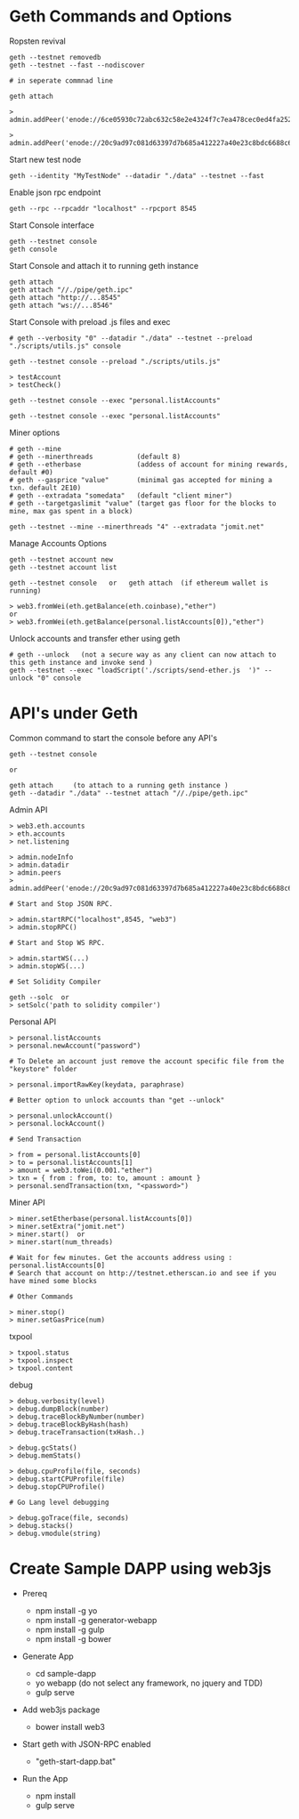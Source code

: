 # Geth Commands and Options

Ropsten revival

    geth --testnet removedb
    geth --testnet --fast --nodiscover

    # in seperate commnad line

    geth attach

    > admin.addPeer('enode://6ce05930c72abc632c58e2e4324f7c7ea478cec0ed4fa2528982cf34483094e9cbc9216e7aa349691242576d552a2a56aaeae426c5303ded677ce455ba1acd9d@13.84.180.240:30303')

    > admin.addPeer('enode://20c9ad97c081d63397d7b685a412227a40e23c8bdc6688c6f37e97cfbc22d2b4d1db1510d8f61e6a8866ad7f0e17c02b14182d37ea7c3c8b9c2683aeb6b733a1@52.169.14.227:30303')


Start new test node

    geth --identity "MyTestNode" --datadir "./data" --testnet --fast

Enable json rpc endpoint

    geth --rpc --rpcaddr "localhost" --rpcport 8545

Start Console interface

    geth --testnet console
    geth console

Start Console and attach it to running geth instance
    
    geth attach
    geth attach "//./pipe/geth.ipc"
    geth attach "http://...8545"
    geth attach "ws://...8546" 

Start Console with preload .js files and exec

    # geth --verbosity "0" --datadir "./data" --testnet --preload "./scripts/utils.js" console

    geth --testnet console --preload "./scripts/utils.js"

    > testAccount
    > testCheck()

    geth --testnet console --exec "personal.listAccounts"

    geth --testnet console --exec "personal.listAccounts"

Miner options

    # geth --mine
    # geth --minerthreads           (default 8)
    # geth --etherbase              (addess of account for mining rewards, default #0)
    # geth --gasprice "value"       (minimal gas accepted for mining a txn. default 2E10)
    # geth --extradata "somedata"   (default "client miner")
    # geth --targetgaslimit "value" (target gas floor for the blocks to mine, max gas spent in a block)

    geth --testnet --mine --minerthreads "4" --extradata "jomit.net"

Manage Accounts Options

    geth --testnet account new
    geth --testnet account list

    geth --testnet console   or   geth attach  (if ethereum wallet is running)

    > web3.fromWei(eth.getBalance(eth.coinbase),"ether")    
    or
    > web3.fromWei(eth.getBalance(personal.listAccounts[0]),"ether")

Unlock accounts and transfer ether using geth

    # geth --unlock   (not a secure way as any client can now attach to this geth instance and invoke send )
    geth --testnet --exec "loadScript('./scripts/send-ether.js  ')" --unlock "0" console 


# API's under Geth

Common command to start the console before any API's

    geth --testnet console

    or

    geth attach     (to attach to a running geth instance )
    geth --datadir "./data" --testnet attach "//./pipe/geth.ipc"


Admin API

    > web3.eth.accounts 
    > eth.accounts
    > net.listening

    > admin.nodeInfo
    > admin.datadir
    > admin.peers
    > admin.addPeer('enode://20c9ad97c081d63397d7b685a412227a40e23c8bdc6688c6f37e97cfbc22d2b4d1db1510d8f61e6a8866ad7f0e17c02b14182d37ea7c3c8b9c2683aeb6b733a1@52.169.14.227:30303')

    # Start and Stop JSON RPC.
    
    > admin.startRPC("localhost",8545, "web3")
    > admin.stopRPC()

    # Start and Stop WS RPC.

    > admin.startWS(...)
    > admin.stopWS(...)

    # Set Solidity Compiler
    
    geth --solc  or
    > setSolc('path to solidity compiler')   

Personal API

    > personal.listAccounts
    > personal.newAccount("password")

    # To Delete an account just remove the account specific file from the "keystore" folder

    > personal.importRawKey(keydata, paraphrase)

    # Better option to unlock accounts than "get --unlock"

    > personal.unlockAccount()
    > personal.lockAccount()     

    # Send Transaction

    > from = personal.listAccounts[0]
    > to = personal.listAccounts[1]
    > amount = web3.toWei(0.001."ether")
    > txn = { from : from, to: to, amount : amount }
    > personal.sendTransaction(txn, "<password>")

Miner API

    > miner.setEtherbase(personal.listAccounts[0])
    > miner.setExtra("jomit.net")
    > miner.start()  or  
    > miner.start(num_threads)

    # Wait for few minutes. Get the accounts address using : personal.listAccounts[0]
    # Search that account on http://testnet.etherscan.io and see if you have mined some blocks

    # Other Commands

    > miner.stop()
    > miner.setGasPrice(num)

txpool

    > txpool.status
    > txpool.inspect
    > txpool.content

debug

    > debug.verbosity(level)
    > debug.dumpBlock(number)
    > debug.traceBlockByNumber(number)
    > debug.traceBlockByHash(hash)
    > debug.traceTransaction(txHash..)

    > debug.gcStats()
    > debug.memStats()

    > debug.cpuProfile(file, seconds)
    > debug.startCPUProfile(file)
    > debug.stopCPUProfile()

    # Go Lang level debugging

    > debug.goTrace(file, seconds)
    > debug.stacks()
    > debug.vmodule(string)

# Create Sample DAPP using web3js

- Prereq
    - npm install -g yo
    - npm install -g generator-webapp
    - npm install -g gulp
    - npm install -g bower

- Generate App
    - cd sample-dapp
    - yo webapp     (do not select any framework, no jquery and TDD)
    - gulp serve

- Add web3js package
    - bower install web3

- Start geth with JSON-RPC enabled
    - "geth-start-dapp.bat"

- Run the App
    - npm install
    - gulp serve


 

    




    
    
         






















